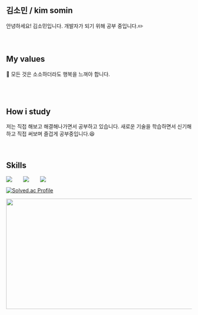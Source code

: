 ## 김소민 / kim somin
안녕하세요! 김소민입니다. 개발자가 되기 위해 공부 중입니다.✏️
<br />
<br />
<br />
## My values
🥰 모든 것은 소소하더라도 행복을 느껴야 합니다.<br />
<br />
<br />
<br />
## How i study
저는 직접 해보고 해결해나가면서 공부하고 있습니다. 새로운 기술을 학습하면서 신기해하고 직접 써보며 즐겁게 공부중입니다.😆
<br />
<br />
<br />
## Skills
<div style="display:flex;gap:30px;flex-wrap:wrap;">
  <img src="https://img.shields.io/badge/Java-007396?style=for-the-badge&logo=Java&logoColor=white">
  <img src="https://img.shields.io/badge/SpringBoot-success?style=for-the-badge&logo=Spring&logoColor=white">
  <img src="https://img.shields.io/badge/MySQL-4479A1?style=for-the-badge&logo=mysql&logoColor=white">
</div>

[![Solved.ac Profile](http://mazassumnida.wtf/api/v2/generate_badge?boj=hee9920)](https://solved.ac/hee9920/)

<a href="https://github.com/devxb/gitanimals">
  <img src="https://render.gitanimals.org/lines/ss0ming?pet-id=595551702151356879" width="1000" height="300"/>
</a>

